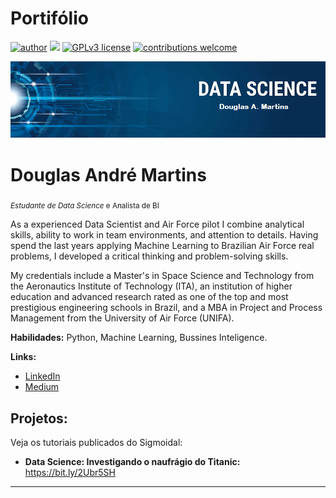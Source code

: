 # Portifólio

[![author](https://img.shields.io/badge/author-DMartinvs-red.svg)](https://www.linkedin.com/in/douglas-martins-3b93a6141) [![](https://img.shields.io/badge/python-3.7+-blue.svg)](https://www.python.org/downloads/release/python-365/) [![GPLv3 license](https://img.shields.io/badge/License-GPLv3-blue.svg)](http://perso.crans.org/besson/LICENSE.html) [![contributions welcome](https://img.shields.io/badge/contributions-welcome-brightgreen.svg?style=flat)](https://github.com/DMartinvs/Portif-lio/issues)

<p align="center">
  <img src="banner.png" >
</p>

# Douglas André Martins
<sub>*Estudante de Data Science* e Analista de BI</sub>

As a experienced Data Scientist and Air Force pilot I combine analytical skills, ability to work in team environments, and attention to details. Having spend the last years applying Machine Learning to Brazilian Air Force real problems, I developed a critical thinking and problem-solving skills.

My credentials include a Master's in Space Science and Technology from the Aeronautics Institute of Technology (ITA), an institution of higher education and advanced research rated as one of the top and most prestigious engineering schools in Brazil, and a MBA in Project and Process Management from the University of Air Force (UNIFA).

**Habilidades:** Python, Machine Learning, Bussines Inteligence.

**Links:**

* [LinkedIn](https://www.linkedin.com/in/douglas-martins-3b93a6141/)
* [Medium](https://www.medium.com)


## Projetos:
Veja os tutoriais publicados do Sigmoidal:

* **Data Science: Investigando o naufrágio do Titanic:** https://bit.ly/2Ubr5SH


---
